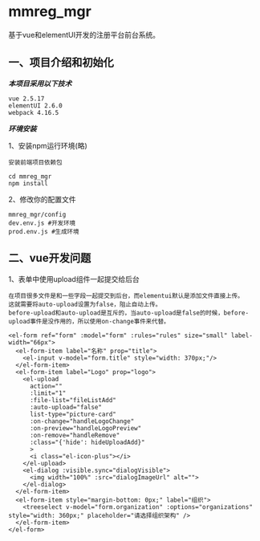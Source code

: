 # mmreg_mgr

基于vue和elementUI开发的注册平台前台系统。

## 一、项目介绍和初始化
***本项目采用以下技术***

    vue 2.5.17
    elementUI 2.6.0
    webpack 4.16.5

***环境安装***

1、安装npm运行环境(略)

    安装前端项目依赖包

    cd mmreg_mgr
    npm install

2、修改你的配置文件

    mmreg_mgr/config
    dev.env.js #开发环境
    prod.env.js #生成环境


## 二、vue开发问题

1、表单中使用upload组件一起提交给后台

    在项目很多文件是和一些字段一起提交到后台，而elementui默认是添加文件直接上传。
    这就需要将auto-upload设置为false，阻止自动上传。
    before-upload和auto-upload是互斥的，当auto-upload是false的时候，before-upload事件是没作用的，所以使用on-change事件来代替。

```vue
<el-form ref="form" :model="form" :rules="rules" size="small" label-width="66px">
  <el-form-item label="名称" prop="title">
    <el-input v-model="form.title" style="width: 370px;"/>
  </el-form-item>
  <el-form-item label="Logo" prop="logo">
    <el-upload
      action=""
      :limit="1"
      :file-list="fileListAdd"
      :auto-upload="false"
      list-type="picture-card"
      :on-change="handleLogoChange"
      :on-preview="handleLogoPreview"
      :on-remove="handleRemove"
      :class="{'hide': hideUploadAdd}"
      >
      <i class="el-icon-plus"></i>
    </el-upload>
    <el-dialog :visible.sync="dialogVisible">
      <img width="100%" :src="dialogImageUrl" alt="">
    </el-dialog>
  </el-form-item>
  <el-form-item style="margin-bottom: 0px;" label="组织">
    <treeselect v-model="form.organization" :options="organizations" style="width: 360px;" placeholder="请选择组织架构" />
  </el-form-item>
</el-form>
```


